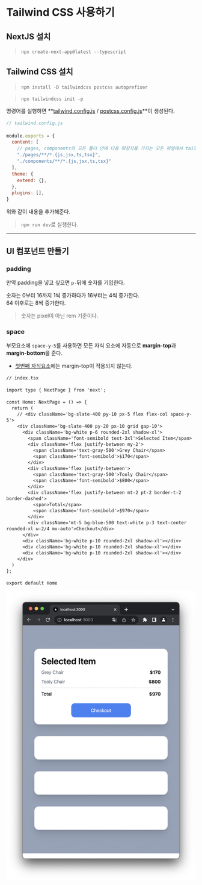 # Tailwind CSS 사용하기

## NextJS 설치
> `npx create-next-app@latest --typescript`

## Tailwind CSS 설치
> `npm install -D tailwindcss postcss autoprefixer`

> `npx tailwindcss init -p`

명령어를 실행하면 **<u>tailwind.config.js</u> / <u>postcss.config.js</u>**이 생성된다.
```js
// tailwind.config.js

module.exports = {
  content: [
    // pages, components의 모든 폴더 안에 다음 확장자를 가지는 모든 파일에서 tailwindCSS를 사용할 것이다.
    "./pages/**/*.{js,jsx,ts,tsx}",
    "./components/**/*.{js,jsx,ts,tsx}"
  ],
  theme: {
    extend: {},
  },
  plugins: [],
}
```
위와 같이 내용을 추가해준다.

> `npm run dev`로 실행한다.

***
## UI 컴포넌트 만들기

### padding
만약 padding을 넣고 싶으면 `p-`뒤에 숫자를 기입한다.

숫자는 0부터 16까지 1씩 증가하다가 16부터는 4씩 증가한다.<br/>
64 이후로는 8씩 증가한다.
> 숫자는 pixel이 아닌 rem 기준이다.

### space
부모요소에 `space-y-5`를 사용하면 모든 자식 요소에 자동으로 **margin-top**과 **margin-bottom**을 준다.
- <u>첫번째 자식요소</u>에는 margin-top이 적용되지 않는다.

```tsx
// index.tsx

import type { NextPage } from 'next';

const Home: NextPage = () => {
  return (
    // <div className='bg-slate-400 py-10 px-5 flex flex-col space-y-5'>
    <div className='bg-slate-400 py-20 px-10 grid gap-10'>
      <div className='bg-white p-6 rounded-2xl shadow-xl'>
        <span className='font-semibold text-3xl'>Selected Item</span>
        <div className='flex justify-between my-2'>
          <span className='text-gray-500'>Grey Chair</span>
          <span className='font-semibold'>$170</span>
        </div>
        <div className='flex justify-between'>
          <span className='text-gray-500'>Tooly Chair</span>
          <span className='font-semibold'>$800</span>
        </div>
        <div className='flex justify-between mt-2 pt-2 border-t-2 border-dashed'>
          <span>Total</span>
          <span className='font-semibold'>$970</span>
        </div>
        <div className='mt-5 bg-blue-500 text-white p-3 text-center rounded-xl w-2/4 mx-auto'>Checkout</div>
      </div>
      <div className='bg-white p-10 rounded-2xl shadow-xl'></div>
      <div className='bg-white p-10 rounded-2xl shadow-xl'></div>
      <div className='bg-white p-10 rounded-2xl shadow-xl'></div>
    </div>
  )
};

export default Home
```

![tailwind css ui example](../images/tailwind_ui_example01.png)